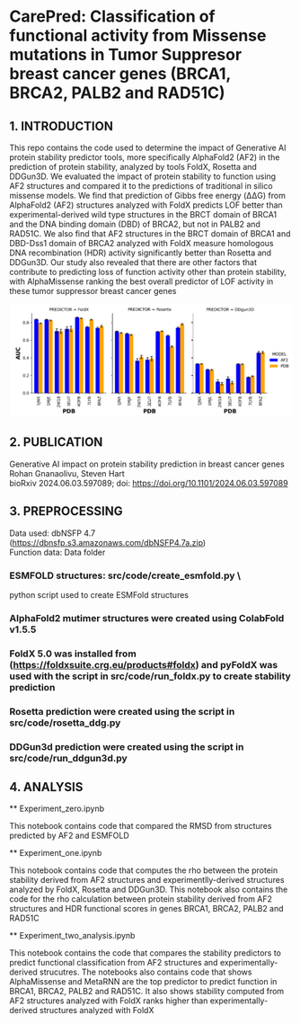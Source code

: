 
# CarePred: Classification of functional activity from Missense mutations in Tumor Suppresor breast cancer genes (BRCA1, BRCA2, PALB2 and RAD51C)



## 1. INTRODUCTION
This repo contains the code used to determine the impact of Generative AI protein stability predictor tools, more specifically AlphaFold2 (AF2) in the prediction of protein stability, analyzed by tools FoldX, Rosetta and DDGun3D. We evaluated the impact of protein stability to function using AF2 structures and compared it to the predictions of traditional in silico missense models. We find that prediction of Gibbs free energy (ΔΔG) from AlphaFold2 (AF2) structures analyzed with FoldX predicts LOF better than experimental-derived wild type structures in the BRCT domain of BRCA1 and the DNA binding domain (DBD) of BRCA2, but not in PALB2 and RAD51C. We also find that AF2 structures in the BRCT domain of BRCA1 and DBD-Dss1 domain of BRCA2 analyzed with FoldX measure homologous DNA recombination (HDR) activity significantly better than Rosetta and DDGun3D. Our study also revealed that there are other factors that contribute to predicting loss of function activity other than protein stability, with AlphaMissense ranking the best overall predictor of LOF activity in these tumor suppressor breast cancer genes

![AUC of protein stability prediction of function from AF2 structures and experimentally-derived structures](figures/auc_stability_results.png)

## 2. PUBLICATION

Generative AI impact on protein stability prediction in breast cancer genes \
Rohan Gnanaolivu, Steven Hart \
bioRxiv 2024.06.03.597089; doi: https://doi.org/10.1101/2024.06.03.597089


## 3. PREPROCESSING

Data used: dbNSFP 4.7 (https://dbnsfp.s3.amazonaws.com/dbNSFP4.7a.zip) \
Function data: Data folder

### ESMFOLD structures: src/code/create_esmfold.py \
python script used to create ESMFold structures

### AlphaFold2 mutimer structures were created using ColabFold v1.5.5

### FoldX 5.0 was installed from (https://foldxsuite.crg.eu/products#foldx) and pyFoldX was used with the script in src/code/run_foldx.py to create stability prediction

### Rosetta prediction were created using the script in src/code/rosetta_ddg.py

### DDGun3d prediction were created using the script in src/code/run_ddgun3d.py

## 4. ANALYSIS

** Experiment_zero.ipynb

This notebook contains code that compared the RMSD  from structures predicted by AF2 and ESMFOLD


** Experiment_one.ipynb

This notebook contains code that computes the rho between the protein stability derived from AF2 structures and experimentlly-derived structures analyzed by FoldX, Rosetta and DDGun3D. This notebook also contains the code for the rho calculation between protein stability derived from AF2 structures and HDR functional scores in genes BRCA1, BRCA2, PALB2 and RAD51C

** Experiment_two_analysis.ipynb

This notebook contains the code that compares the stability predictors to predict functional classification from AF2 structures and experimentally-derived strucutres. The notebooks also contains code that shows AlphaMissense and MetaRNN are the top predictor to predict function in BRCA1, BRCA2, PALB2 and RAD51C. It also shows stability computed from AF2 structures analyzed with FoldX ranks higher than experimentally-derived structures analyzed with FoldX

